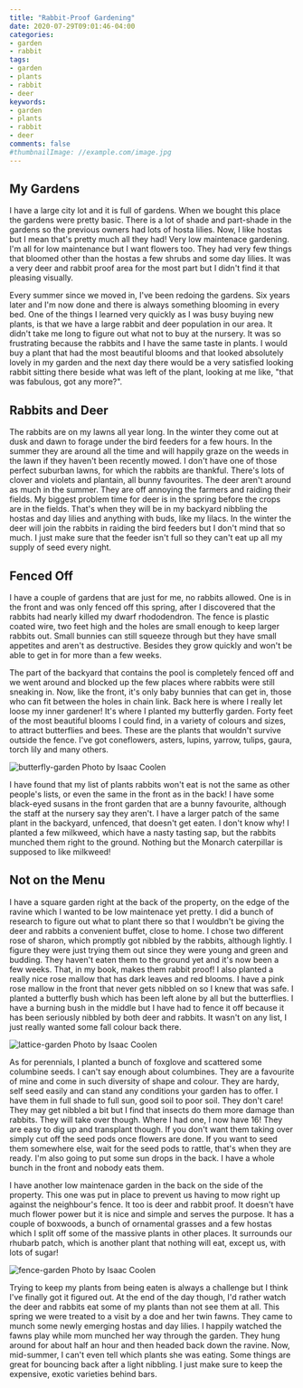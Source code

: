 ```yaml
---
title: "Rabbit-Proof Gardening"
date: 2020-07-29T09:01:46-04:00
categories:
- garden
- rabbit
tags:
- garden
- plants
- rabbit
- deer
keywords:
- garden
- plants
- rabbit
- deer
comments: false
#thumbnailImage: //example.com/image.jpg
---
```


## My Gardens

I have a large city lot and it is full of gardens. When we bought this place the gardens were pretty basic. There is a lot of shade and part-shade in the gardens so the previous owners had lots of hosta lilies. Now, I like hostas but I mean that's pretty much all they had! Very low maintenace gardening. I'm all for low maintenance but I want flowers too. They had very few things that bloomed other than the hostas a few shrubs and some day lilies. It was a very deer and rabbit proof area for the most part but I didn't find it that pleasing visually.

Every summer since we moved in, I've been redoing the gardens. Six years later and I'm now done and there is always something blooming in every bed. One of the things I learned very quickly as I was busy buying new plants, is that we have a large rabbit and deer population in our area. It didn't take me long to figure out what not to buy at the nursery. It was so frustrating because the rabbits and I have the same taste in plants. I would buy a plant that had the most beautiful blooms and that looked absolutely lovely in my garden and the next day there would be a very satisfied looking rabbit sitting there beside what was left of the plant, looking at me like, "that was fabulous, got any more?".

## Rabbits and Deer

The rabbits are on my lawns all year long. In the winter they come out at dusk and dawn to forage under the bird feeders for a few hours. In the summer they are around all the time and will happily graze on the weeds in the lawn if they haven't been recently mowed. I don't have one of those perfect suburban lawns, for which the rabbits are thankful. There's lots of clover and violets and plantain, all bunny favourites. The deer aren't around as much in the summer. They are off annoying the farmers and raiding their fields. My biggest problem time for deer is in the spring before the crops are in the fields. That's when they will be in my backyard nibbling the hostas and day lilies and anything with buds, like my lilacs. In the winter the deer will join the rabbits in raiding the bird feeders but I don't mind that so much. I just make sure that the feeder isn't full so they can't eat up all my supply of seed every night.

## Fenced Off

I have a couple of gardens that are just for me, no rabbits allowed. One is in the front and was only fenced off this spring, after I discovered that the rabbits had nearly killed my dwarf rhododendron. The fence is plastic coated wire, two feet high and the holes are small enough to keep larger rabbits out. Small bunnies can still squeeze through but they have small appetites and aren't as destructive. Besides they grow quickly and won't be able to get in for more than a few weeks. 

The part of the backyard that contains the pool is completely fenced off and we went around and blocked up the few places where rabbits were still sneaking in. Now, like the front, it's only baby bunnies that can get in, those who can fit between the holes in chain link. Back here is where I really let loose my inner gardener! It's where I planted my butterfly garden. Forty feet of the most beautiful blooms I could find, in a  variety of colours and sizes, to attract butterflies and bees. These are the plants that wouldn't survive outside the fence. I've got coneflowers, asters, lupins, yarrow, tulips, gaura, torch lily and many others. 

![butterfly-garden](/images/butterfly-garden.jpg)
Photo by Isaac Coolen

I have found that my list of plants rabbits won't eat is not the same as other people's lists, or even the same in the front as in the back! I have some black-eyed susans in the front garden that are a bunny favourite, although the staff at the nursery say they aren't. I have a larger patch of the same plant in the backyard, unfenced, that doesn't get eaten. I don't know why! I planted a few milkweed, which have a nasty tasting sap, but the rabbits munched them right to the ground. Nothing but the Monarch caterpillar is supposed to like milkweed!

## Not on the Menu

I have a square garden right at the back of the property, on the edge of the ravine which I wanted to be low maintenace yet pretty. I did a bunch of research to figure out what to plant there so that I wouldbn't be giving the deer and rabbits a convenient buffet, close to home. I chose two different rose of sharon, which promptly got nibbled by the rabbits, although lightly. I figure they were just trying them out since they were young and green and budding. They haven't eaten them to the ground yet and it's now been a few weeks. That, in my book, makes them rabbit proof! I also planted a really nice rose mallow that has dark leaves and red blooms. I have a pink rose mallow in the front that never gets nibbled on so I knew that was safe. I planted a butterfly bush which has been left alone by all but the butterflies. I have a burning bush in the middle but I have had to fence it off because it has been seriously nibbled by both deer and rabbits. It wasn't on any list, I just really wanted some fall colour back there. 

![lattice-garden](/images/lattice-garden.jpg)
Photo by Isaac Coolen

As for perennials, I planted a bunch of foxglove and scattered some columbine seeds. I can't say enough about columbines. They are a favourite of mine and come in such diversity of shape and colour. They are hardy, self seed easily and can stand any conditions your garden has to offer. I have them in full shade to full sun, good soil to poor soil. They don't care! They may get nibbled a bit but I find that insects do them more damage than rabbits. They will take over though. Where I had one, I now have 16! They are easy to dig up and transplant though. If you don't want them taking over simply cut off the seed pods once flowers are done. If you want to seed them somewhere else, wait for the seed pods to rattle, that's when they are ready. I'm also going to put some sun drops in the back. I have a whole bunch in the front and nobody eats them. 

I have another low maintenace garden in the back on the side of the property. This one was put in place to prevent us having to mow right up against the neighbour's fence. It too is deer and rabbit proof. It doesn't have much flower power but it is nice and simple and serves the purpose. It has a couple of boxwoods, a bunch of ornamental grasses and a few hostas which I split off some of the massive plants in other places. It surrounds our rhubarb patch, which is another plant that nothing will eat, except us, with lots of sugar! 

![fence-garden](/images/fence-garden.jpg)
Photo by Isaac Coolen


Trying to keep my plants from being eaten is always a challenge but I think I've finally got it figured out. At the end of the day though, I'd rather watch the deer and rabbits eat some of my plants than not see them at all. This spring we were treated to a visit by a doe and her twin fawns. They came to munch some newly emerging hostas and day lilies. I happily watched the fawns play while mom munched her way through the garden. They hung around for about half an hour and then headed back down the ravine. Now, mid-summer, I can't even tell which plants she was eating. Some things are great for bouncing back after a light nibbling. I just make sure to keep the expensive, exotic varieties behind bars.

